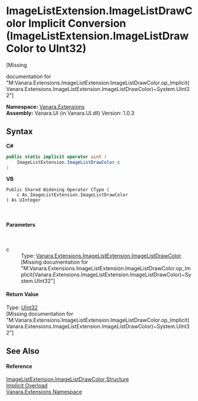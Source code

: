 # ImageListExtension.ImageListDrawColor&nbsp;Implicit Conversion (ImageListExtension.ImageListDrawColor to UInt32)
 

\[Missing <summary> documentation for "M:Vanara.Extensions.ImageListExtension.ImageListDrawColor.op_Implicit(Vanara.Extensions.ImageListExtension.ImageListDrawColor)~System.UInt32"\]

**Namespace:**&nbsp;<a href="9abe54ff-18ce-e333-beed-30e855655381">Vanara.Extensions</a><br />**Assembly:**&nbsp;Vanara.UI (in Vanara.UI.dll) Version: 1.0.3

## Syntax

**C#**<br />
``` C#
public static implicit operator uint (
	ImageListExtension.ImageListDrawColor c
)
```

**VB**<br />
``` VB
Public Shared Widening Operator CType ( 
	c As ImageListExtension.ImageListDrawColor
) As UInteger
```

<br />

#### Parameters
&nbsp;<dl><dt>c</dt><dd>Type: <a href="130a4ea5-6688-b84b-b2d7-553ad84b01dd">Vanara.Extensions.ImageListExtension.ImageListDrawColor</a><br />\[Missing <param name="c"/> documentation for "M:Vanara.Extensions.ImageListExtension.ImageListDrawColor.op_Implicit(Vanara.Extensions.ImageListExtension.ImageListDrawColor)~System.UInt32"\]</dd></dl>

#### Return Value
Type: <a href="http://msdn2.microsoft.com/en-us/library/ctys3981" target="_blank">UInt32</a><br />\[Missing <returns> documentation for "M:Vanara.Extensions.ImageListExtension.ImageListDrawColor.op_Implicit(Vanara.Extensions.ImageListExtension.ImageListDrawColor)~System.UInt32"\]

## See Also


#### Reference
<a href="130a4ea5-6688-b84b-b2d7-553ad84b01dd">ImageListExtension.ImageListDrawColor Structure</a><br /><a href="52bc9225-39c3-13ed-b876-c7ca4a65d9c0">Implicit Overload</a><br /><a href="9abe54ff-18ce-e333-beed-30e855655381">Vanara.Extensions Namespace</a><br />